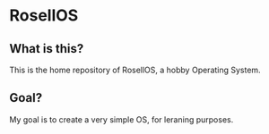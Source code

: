# RosellOS

## What is this?

This is the home repository of RosellOS, a hobby Operating System.

## Goal?

My goal is to create a very simple OS, for leraning purposes.
